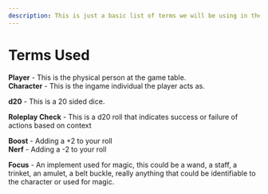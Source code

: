 ```yaml
---
description: This is just a basic list of terms we will be using in the game.
---
```


# Terms Used

**Player** - This is the physical person at the game table.  
**Character** - This is the ingame individual the player acts as.

**d20** - This is a 20 sided dice.

**Roleplay Check** - This is a d20 roll that indicates success or failure of actions based on context

**Boost** - Adding a +2 to your roll  
**Nerf** - Adding a -2 to your roll

**Focus** - An implement used for magic, this could be a wand, a staff, a trinket, an amulet, a belt buckle, really anything that could be identifiable to the character or used for magic.

